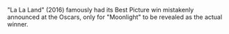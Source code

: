"La La Land" (2016) famously had its Best Picture win mistakenly announced at the Oscars, only for "Moonlight" to be revealed as the actual winner.
